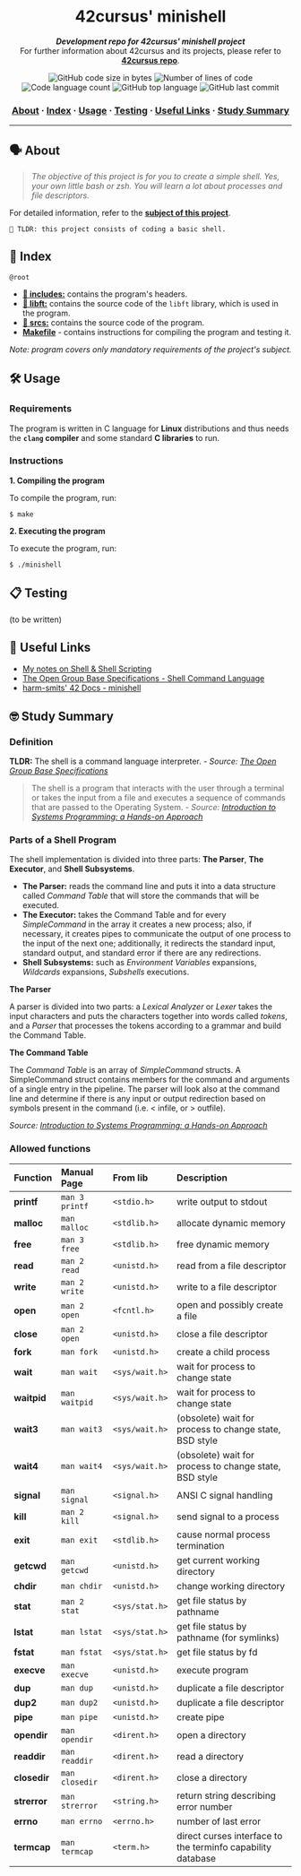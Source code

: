 <h1 align="center">
	42cursus' minishell
</h1>

<p align="center">
	<b><i>Development repo for 42cursus' minishell project</i></b><br>
	For further information about 42cursus and its projects, please refer to <a href="https://github.com/appinha/42cursus"><b>42cursus repo</b></a>.
</p>

<p align="center">
	<img alt="GitHub code size in bytes" src="https://img.shields.io/github/languages/code-size/appinha/42cursus-03-minishell?color=blueviolet" />
	<img alt="Number of lines of code" src="https://img.shields.io/tokei/lines/github/appinha/42cursus-03-minishell?color=blueviolet" />
	<img alt="Code language count" src="https://img.shields.io/github/languages/count/appinha/42cursus-03-minishell?color=blue" />
	<img alt="GitHub top language" src="https://img.shields.io/github/languages/top/appinha/42cursus-03-minishell?color=blue" />
	<img alt="GitHub last commit" src="https://img.shields.io/github/last-commit/appinha/42cursus-03-minishell?color=brightgreen" />
</p>

<h3 align="center">
	<a href="#%EF%B8%8F-about">About</a>
	<span> · </span>
	<a href="#-index">Index</a>
	<span> · </span>
	<a href="#%EF%B8%8F-usage">Usage</a>
	<span> · </span>
	<a href="#-testing">Testing</a>
	<span> · </span>
	<a href="#-useful-links">Useful Links</a>
	<span> · </span>
	<a href="#-study-summary">Study Summary</a>
</h3>

---

## 🗣️ About

> _The objective of this project is for you to create a simple shell. Yes, your own little bash or zsh. You will learn a lot about processes and file descriptors._

For detailed information, refer to the [**subject of this project**](https://github.com/appinha/42cursus/tree/master/_PDFs).

	🚀 TLDR: this project consists of coding a basic shell.

## 📑 Index

`@root`

* [**📁 includes:**](includes/) contains the program's headers.
* [**📁 libft:**](libft/) contains the source code of the `libft` library, which is used in the program.
* [**📁 srcs:**](libft/) contains the source code of the program.
* [**Makefile**](Makefile) - contains instructions for compiling the program and testing it.

_Note: program covers only mandatory requirements of the project's subject._

## 🛠️ Usage

### Requirements

The program is written in C language for **Linux** distributions and thus needs the **`clang` compiler** and some standard **C libraries** to run.

### Instructions

**1. Compiling the program**

To compile the program, run:

```shell
$ make
```

**2. Executing the program**

To execute the program, run:

```shell
$ ./minishell
```

## 📋 Testing

(to be written)

## 📌 Useful Links

* [My notes on Shell & Shell Scripting](https://www.notion.so/Shell-Shell-Scripting-6e0f0290a0304dad93a1d25ba15d92fe)
* [The Open Group Base Specifications - Shell Command Language](https://pubs.opengroup.org/onlinepubs/009695399/utilities/xcu_chap02.html)
* [harm-smits' 42 Docs - minishell](https://harm-smits.github.io/42docs/projects/minishell)

## 🤓 Study Summary

### Definition

**TLDR:** The shell is a command language interpreter.
\- _Source: [The Open Group Base Specifications](https://pubs.opengroup.org/onlinepubs/009695399/utilities/xcu_chap02.html)_

> The shell is a program that interacts with the user through a terminal or takes the input from a file and executes a sequence of commands that are passed to the Operating System.
> \- _Source: [Introduction to Systems Programming: a Hands-on Approach](https://www.cs.purdue.edu/homes/grr/SystemsProgrammingBook/Book/Chapter5-WritingYourOwnShell.pdf)_

### Parts of a Shell Program

The shell implementation is divided into three parts: **The Parser**, **The Executor**, and **Shell Subsystems**.

* **The Parser:** reads the command line and puts it into a data structure called _Command Table_ that will store the commands that will be executed.
* **The Executor:** takes the Command Table and for every _SimpleCommand_ in the array it  creates a new process; also, if necessary, it creates pipes to communicate the output of one process to the input of the next one; additionally, it redirects the standard input, standard output, and standard error if there are any redirections.
* **Shell Subsystems:** such as _Environment Variables_ expansions, _Wildcards_ expansions, _Subshells_ executions.

**The Parser**

A parser is divided into two parts: a _Lexical Analyzer_ or _Lexer_ takes the input characters and puts the characters together into words called _tokens_, and a _Parser_ that processes the tokens according to a grammar and build the Command Table.

**The Command Table**

The _Command Table_ is an array of  _SimpleCommand_ structs. A SimpleCommand struct
contains members for the command and arguments of a single entry in the pipeline. The
parser will look also at the command line and determine if there is any input or output
redirection based on symbols present in the command (i.e. < infile, or > outfile).

_Source: [Introduction to Systems Programming: a Hands-on Approach](https://www.cs.purdue.edu/homes/grr/SystemsProgrammingBook/Book/Chapter5-WritingYourOwnShell.pdf)_

### Allowed functions

| Function		| Manual Page		| From lib			| Description
| :--			| :--				| :--				| :--
| **printf**	| `man 3 printf`	| `<stdio.h>`		| write output to stdout
| **malloc**	| `man malloc`		| `<stdlib.h>`		| allocate dynamic memory
| **free**		| `man 3 free`		| `<stdlib.h>`		| free dynamic memory
| **read**		| `man 2 read`		| `<unistd.h>`		| read from a file descriptor
| **write**		| `man 2 write`		| `<unistd.h>`		| write to a file descriptor
| **open**		| `man 2 open`		| `<fcntl.h>`		| open and possibly create a file
| **close**		| `man 2 open`		| `<unistd.h>`		| close a file descriptor
| **fork**		| `man fork`		| `<unistd.h>`		| create a child process
| **wait**		| `man wait`		| `<sys/wait.h>`	| wait for process to change state
| **waitpid**	| `man waitpid`		| `<sys/wait.h>`	| wait for process to change state
| **wait3**		| `man wait3`		| `<sys/wait.h>`	| (obsolete) wait for process to change state, BSD style
| **wait4**		| `man wait4`		| `<sys/wait.h>`	| (obsolete) wait for process to change state, BSD style
| **signal**	| `man signal`		| `<signal.h>`		| ANSI C signal handling
| **kill**		| `man 2 kill`		| `<signal.h>`		| send signal to a process
| **exit**		| `man exit`		| `<stdlib.h>`		| cause normal process termination
| **getcwd**	| `man getcwd`		| `<unistd.h>`		| get current working directory
| **chdir**		| `man chdir`		| `<unistd.h>`		| change working directory
| **stat**		| `man 2 stat`		| `<sys/stat.h>`	| get file status by pathname
| **lstat**		| `man lstat`		| `<sys/stat.h>`	| get file status by pathname (for symlinks)
| **fstat**		| `man fstat`		| `<sys/stat.h>`	| get file status by fd
| **execve**	| `man execve`		| `<unistd.h>`		| execute program
| **dup**		| `man dup`			| `<unistd.h>`		| duplicate a file descriptor
| **dup2**		| `man dup2`		| `<unistd.h>`		| duplicate a file descriptor
| **pipe**		| `man pipe`		| `<unistd.h>`		| create pipe
| **opendir**	| `man opendir`		| `<dirent.h>`		| open a directory
| **readdir**	| `man readdir`		| `<dirent.h>`		| read a directory
| **closedir**	| `man closedir`	| `<dirent.h>`		| close a directory
| **strerror**	| `man strerror`	| `<string.h>`		| return string describing error number
| **errno**		| `man errno`		| `<errno.h>`		| number of last error
| **termcap**	| `man termcap`		| `<term.h>`		| direct curses interface to the terminfo capability database
